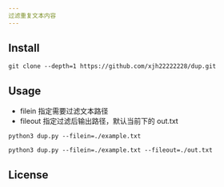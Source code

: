```yaml
---
过滤重复文本内容
---
```


## Install
```
git clone --depth=1 https://github.com/xjh22222228/dup.git
```


## Usage
- filein 指定需要过滤文本路径
- fileout 指定过滤后输出路径，默认当前下的 out.txt

```
python3 dup.py --filein=./example.txt

python3 dup.py --filein=./example.txt --fileout=./out.txt
```


## License


